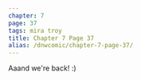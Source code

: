 ```yaml
---
chapter: 7
page: 37
tags: mira troy
title: Chapter 7 Page 37
alias: /dnwcomic/chapter-7-page-37/
---
```


Aaand we're back! :)
